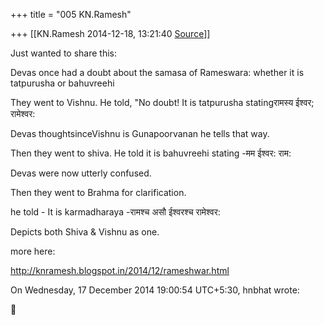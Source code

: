 +++
title = "005 KN.Ramesh"

+++
[[KN.Ramesh	2014-12-18, 13:21:40 [Source](https://groups.google.com/g/samskrita/c/YHpJI1EfJAY)]]



Just wanted to share this:

Devas once had a doubt about the samasa of Rameswara: whether it is tatpurusha or bahuvreehi

They went to Vishnu. He told, "No doubt! It is tatpurusha statingरामस्य ईश्वर; रामेश्वर:

Devas thoughtsinceVishnu is Gunapoorvanan he tells that way.

Then they went to shiva. He told it is bahuvreehi stating -मम ईश्वर: राम:

Devas were now utterly confused.

Then they went to Brahma for clarification.

he told - It is karmadharaya -रामश्च असौ ईश्वरश्च रामेश्वर:

  

Depicts both Shiva & Vishnu as one.

  

more here:

<http://knramesh.blogspot.in/2014/12/rameshwar.html>

  
On Wednesday, 17 December 2014 19:00:54 UTC+5:30, hnbhat wrote:



